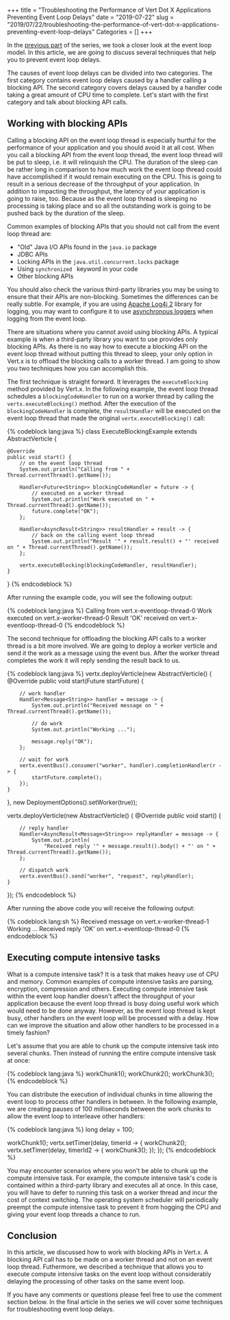+++
title = "Troubleshooting the Performance of Vert Dot X Applications Preventing Event Loop Delays"
date = "2019-07-22"
slug = "2019/07/22/troubleshooting-the-performance-of-vert-dot-x-applications-preventing-event-loop-delays"
Categories = []
+++

In the [previous part](/blog/2019/06/30/troubleshooting-the-performance-of-vert-dot-x-applications-part-i-the-event-loop-model/) of the series, we took a closer look at the event loop model. In this article, we are going to discuss several techniques that help you to prevent event loop delays.

<!--more-->

The causes of event loop delays can be divided into two categories. The first category contains event loop delays caused by a handler calling a blocking API. The second category covers delays caused by a handler code taking a great amount of CPU time to complete. Let's start with the first category and talk about blocking API calls.

## Working with blocking APIs

Calling a blocking API on the event loop thread is especially hurtful for the performance of your application and you should avoid it at all cost. When you call a blocking API from the event loop thread, the event loop thread will be put to sleep, i.e. it will relinquish the CPU. The duration of the sleep can be rather long in comparison to how much work the event loop thread could have accomplished if it would remain executing on the CPU. This is going to result in a serious decrease of the throughput of your application. In addition to impacting the throughput, the latency of your application is going to raise, too. Because as the event loop thread is sleeping no processing is taking place and so all the outstanding work is going to be pushed back by the duration of the sleep.

Common examples of blocking APIs that you should not call from the event loop thread are:

* "Old" Java  I/O APIs found in the `java.io` package
* JDBC APIs
* Locking APIs in the `java.util.concurrent.locks` package
* Using `synchronized ` keyword in your code
* Other blocking APIs

You should also check the various third-party libraries you may be using to ensure that their APIs are non-blocking. Sometimes the differences can be really subtle. For example, if you are using [Apache Log4j 2](https://logging.apache.org/log4j/2.x/) library for logging, you may want to configure it to use [asynchronous loggers](https://logging.apache.org/log4j/log4j-2.0/manual/async.html) when logging from the event loop.

There are situations where you cannot avoid using blocking APIs. A typical example is when a third-party library you want to use provides only blocking APIs. As there is no way how to execute a blocking API on the event loop thread without putting this thread to sleep, your only option in Vert.x is to offload the blocking calls to a worker thread. I am going to show you two techniques how you can accomplish this.

The first technique is straight forward. It leverages the `executeBlocking` method provided by Vert.x. In the following example, the event loop thread schedules a `blockingCodeHandler` to run on a worker thread by calling the `vertx.executeBlocking()` method. After the execution of the `blockingCodeHandler` is complete, the `resultHandler` will be executed  on the event loop thread that made the original `vertx.executeBlocking()` call:

{% codeblock lang:java %}
class ExecuteBlockingExample extends AbstractVerticle {

	@Override
	public void start() {
		// on the event loop thread
		System.out.println("Calling from " + Thread.currentThread().getName());

		Handler<Future<String>> blockingCodeHandler = future -> {
			// executed on a worker thread
			System.out.println("Work executed on " + Thread.currentThread().getName());
			future.complete("OK");
		};

		Handler<AsyncResult<String>> resultHandler = result -> {
			// back on the calling event loop thread
			System.out.println("Result '" + result.result() + "' received on " + Thread.currentThread().getName());
		};

		vertx.executeBlocking(blockingCodeHandler, resultHandler);
	}
}
{% endcodeblock %}

After running the example code, you will see the following output:

{% codeblock lang:java %}
Calling from vert.x-eventloop-thread-0
Work executed on vert.x-worker-thread-0
Result 'OK' received on vert.x-eventloop-thread-0
{% endcodeblock %}

The second technique for offloading the blocking API calls to a worker thread is a bit more involved. We are going to deploy a worker verticle and send it the work as a message using the event bus. After the worker thread completes the work it will reply sending the result back to us.

{% codeblock lang:java %}
vertx.deployVerticle(new AbstractVerticle() {
	@Override
	public void start(Future<Void> startFuture) {

		// work handler
		Handler<Message<String>> handler = message -> {
			System.out.println("Received message on " + Thread.currentThread().getName());

			// do work
			System.out.println("Working ...");

			message.reply("OK");
		};

		// wait for work
		vertx.eventBus().consumer("worker", handler).completionHandler(r -> {
			startFuture.complete();
		});
	}
}, new DeploymentOptions().setWorker(true));

vertx.deployVerticle(new AbstractVerticle() {
	@Override
	public void start() {

		// reply handler
		Handler<AsyncResult<Message<String>>> replyHandler = message -> {
			System.out.println(
				"Received reply '" + message.result().body() + "' on " + Thread.currentThread().getName());
		};

		// dispatch work
		vertx.eventBus().send("worker", "request", replyHandler);
	}
});
{% endcodeblock %}

After running the above code  you will receive the following output:

{% codeblock lang:sh %}
Received message on vert.x-worker-thread-1
Working ...
Received reply 'OK' on vert.x-eventloop-thread-0
{% endcodeblock %}

## Executing compute intensive tasks

What is a compute intensive task? It is a task that makes heavy use of CPU and memory. Common examples of compute intensive tasks are parsing, encryption, compression and others. Executing compute intensive task within the event loop handler doesn't affect the throughput of your application because the event loop thread is busy doing useful work which would need to be done anyway. However, as the event loop thread is kept busy, other handlers on the event loop will be processed with a delay. How can we improve the situation and allow other handlers to be processed in a timely fashion?

Let's assume that you are able to chunk up the compute intensive task into several chunks. Then instead of running the entire compute intensive task at once:

{% codeblock lang:java %}
workChunk1();
workChunk2();
workChunk3();
{% endcodeblock %}

You can distribute the execution of individual chunks in time allowing the event loop to process other handlers in between. In the following example, we are creating pauses of 100 milliseconds between the work chunks to allow the event loop to interleave other handlers:

{% codeblock lang:java %}
long delay = 100;

workChunk1();
vertx.setTimer(delay, timerId -> {
	workChunk2();
	vertx.setTimer(delay, timerId2 -> {
		workChunk3();
	});
});
{% endcodeblock %}

You may encounter scenarios where you won't be able to chunk up the compute intensive task. For example, the compute intensive task's code is contained within a third-party library and executes all at once. In this case, you will have to defer to running this task on a worker thread and incur the cost of context switching. The operating system scheduler will periodically preempt the compute intensive task to prevent it from hogging the CPU and giving your event loop threads a chance to run.

## Conclusion

In this article, we discussed how to work with blocking APIs in Vert.x. A blocking API call has to be made on a worker thread and not on an event loop thread. Futhermore, we described a technique that allows you to execute compute intensive tasks on the event loop without considerably delaying the processing of other tasks on the same event loop.

If you have any comments or questions please feel free to use the comment section below. In the final article in the series we will cover some techniques for troubleshooting event loop delays.
